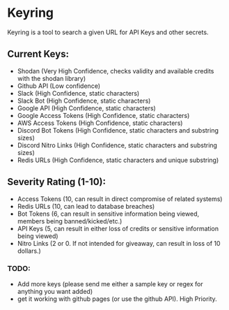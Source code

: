 # Keyring
Keyring is a tool to search a given URL for API Keys and other secrets.

## Current Keys:
- Shodan (Very High Confidence, checks validity and available credits with the shodan library)
- Github API (Low confidence)
- Slack (High Confidence, static characters)
- Slack Bot (High Confidence, static characters)
- Google API (High Confidence, static characters)
- Google Access Tokens (High Confidence, static characters)
- AWS Access Tokens (High Confidence, static characters)
- Discord Bot Tokens (High Confidence, static characters and substring sizes)
- Discord Nitro Links (High Confidence, static characters and substring sizes)
- Redis URLs (High Confidence, static characters and unique substring)

## Severity Rating (1-10):
- Access Tokens (10, can result in direct compromise of related systems)
- Redis URLs (10, can lead to database breaches)
- Bot Tokens (6, can result in sensitive information being viewed, members being banned/kicked/etc.)
- API Keys (5, can result in either loss of credits or sensitive information being viewed)
- Nitro Links (2 or 0. If not intended for giveaway, can result in loss of 10 dollars.)

### TODO:
- Add more keys (please send me either a sample key or regex for anything you want added)
- get it working with github pages (or use the github API). High Priority.
